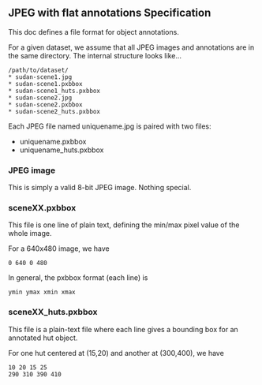 ## JPEG with flat annotations Specification

This doc defines a file format for object annotations.

For a given dataset, we assume that all JPEG images and annotations are in the same directory. The internal structure looks like...

```
/path/to/dataset/
* sudan-scene1.jpg
* sudan-scene1.pxbbox
* sudan-scene1_huts.pxbbox
* sudan-scene2.jpg
* sudan-scene2.pxbbox
* sudan-scene2_huts.pxbbox
```
Each JPEG file named uniquename.jpg is paired with two files: 

* uniquename.pxbbox
* uniquename_huts.pxbbox

### JPEG image

This is simply a valid 8-bit JPEG image. Nothing special.

### sceneXX.pxbbox

This file is one line of plain text, defining the min/max pixel value of the whole image.

For a 640x480 image, we have

```
0 640 0 480
```

In general, the pxbbox format (each line) is

```
ymin ymax xmin xmax
```

### sceneXX_huts.pxbbox

This file is a plain-text file where each line gives a bounding box for an annotated hut object.

For one hut centered at (15,20) and another at (300,400), we have

```
10 20 15 25
290 310 390 410
```
